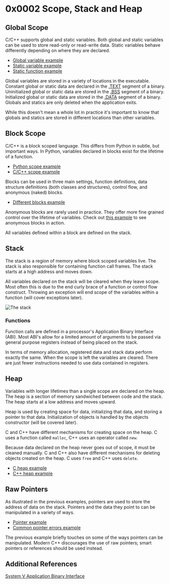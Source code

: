 # 0x0002 Scope, Stack and Heap

## Global Scope

C/C++ supports global and static variables. Both global and static variables
can be used to store read-only or read-write data. Static variables behave
differently depending on where they are declared.

 * [Global variable example][1]
 * [Static variable example][2]
 * [Static function example][3]

Global variables are stored in a variety of locations in the executable.
Constant global or static data are declared in the [.TEXT][4] segment of a
binary. Uninitialized global or static data are stored in the [.BSS][5] segment
of a binary. Initialized global or static data are stored in the [.DATA][6]
segment of a binary. Globals and statics are only deleted when the application
exits.

While this doesn't mean a whole lot in practice it's important to know that
globals and statics are stored in different locations than other variables.


## Block Scope

C/C++ is a block scoped language. This differs from Python in subtle, but
important ways. In Python, variables declared in blocks exist for the lifetime
of a function.

 * [Python scope example][7]
 * [C/C++ scope example][8]

Blocks can be used in three main settings, function definitions, data structure
definitions (both classes and structures), control flow, and anonymous (naked)
blocks.

 * [Different blocks example][9]

Anonymous blocks are rarely used in practice. They offer more fine grained
control over the lifetime of variables. Check out [this example][10] to see 
anonymous blocks in action.

All variables defined within a block are defined on the stack.

## Stack

The stack is a region of memory where block scoped variables live. The stack is
also responsible for containing function call frames. The stack starts at a
high address and moves down.

All variables declared on the stack will be cleared when they leave scope. Most
often this is due to the end curly brace of a function or control flow
construct. Throwing an exception will end scope of the variables within a
function (will cover exceptions later).

![The stack][11]

### Functions

Function calls are defined in a processor's Application Binary Interface (ABI).
Most ABI's allow for a limited amount of arguments to be passed via general
purpose registers instead of being placed on the stack.

In terms of memory allocation, registered data and stack data perform exactly
the same. When the scope is left the variables are cleared. There are just
fewer instructions needed to use data contained in registers.

## Heap

Variables with longer lifetimes than a single scope are declared on the heap.
The heap is a section of memory sandwiched between code and the stack. The heap
starts at a low address and moves upward.

Heap is used by creating space for data, initializing that data, and storing a
pointer to that data. Initialization of objects is handled by the objects
constructor (will be covered later).

C and C++ have different mechanisms for creating space on the heap. C uses a
function called `malloc`, C++ uses an operator called `new`. 

Because data declared on the heap never goes out of scope, it must be cleaned
manually. C and C++ also have different mechanisms for deleting objects created
on the heap. C uses `free` and C++ uses `delete`. 

 * [C heap example][12]
 * [C++ heap example][13]

## Raw Pointers

As illustrated in the previous examples, pointers are used to store the address
of data on the stack. Pointers and the data they point to can be manipulated in
a variety of ways.

 * [Pointer example][14]
 * [Common pointer errors example][15]

The previous example briefly touches on some of the ways pointers can be
manipulated. Modern C++ discourages the use of raw pointers; smart pointers or
references should be used instead.

## Additional References
[System V Application Binary Interface][16]


[1]: src/global_example.cc
[2]: src/static_global_example.cc
[3]: src/static_function_variable_example.cc
[4]: https://www.wikiwand.com/en/Code_segment
[5]: https://www.wikiwand.com/en/.bss
[6]: https://www.wikiwand.com/en/Data_segment
[7]: src/scope_example.py
[8]: src/scope_example.cc
[9]: src/block_scope_example.cc
[10]: http://git.denx.de/?p=u-boot.git;a=blob;f=drivers/usb/gadget/f_mass_storage.c;h=1ecb92ac6b81ed3db82a08b6e1a7d554003c0aec;hb=HEAD#l2588
[11]: img/stack.gif
[12]: src/c_heap_example.c
[13]: src/cc_heap_example.cc
[14]: src/raw_pointer_example.cc
[15]: src/bad_raw_pointer_example.cc
[16]: http://refspecs.linuxfoundation.org/elf/x86_64-abi-0.95.pdf
